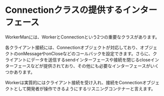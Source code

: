 # Connectionクラスの提供するインターフェース

WorkerManには、WorkerとConnectionという2つの重要なクラスがあります。

各クライアント接続には、Connectionオブジェクトが対応しており、オブジェクトのonMessageやonCloseなどのコールバックを設定できます。さらに、クライアントにデータを送信するsendインターフェースや接続を閉じるcloseインターフェースなどが提供されており、その他にも必要なインターフェースがいくつかあります。

Workerは実質的にはクライアント接続を受け入れ、接続をConnectionオブジェクトとして開発者が操作できるようにするリスニングコンテナーと言えます。
